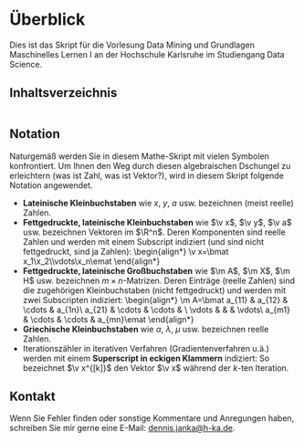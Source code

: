 # Überblick
Dies ist das Skript für die Vorlesung Data Mining und Grundlagen Maschinelles Lernen I an der Hochschule Karlsruhe im Studiengang Data Science. 

## Inhaltsverzeichnis
```{tableofcontents}
```

## Notation
Naturgemäß werden Sie in diesem Mathe-Skript mit vielen Symbolen konfrontiert. Um Ihnen den Weg durch diesen algebraischen Dschungel zu erleichtern (was ist Zahl, was ist Vektor?), wird in diesem Skript folgende Notation angewendet. 
- **Lateinische Kleinbuchstaben** wie $x$, $y$, $a$ usw. bezeichnen (meist reelle) Zahlen.
- **Fettgedruckte, lateinische Kleinbuchstaben** wie $\v x$, $\v y$, $\v a$ usw. bezeichnen Vektoren im $\R^n$. Deren Komponenten sind reelle Zahlen und werden mit einem Subscript indiziert (und sind nicht fettgedruckt, sind ja Zahlen):
  \begin{align*}
    \v x=\bmat x_1\\x_2\\\vdots\\x_n\emat
  \end{align*}
- **Fettgedruckte, lateinische Großbuchstaben** wie $\m A$, $\m X$, $\m H$ usw. bezeichnen $m\times n$-Matrizen. Deren Einträge (reelle Zahlen) sind die zugehörigen Kleinbuchstaben (nicht fettgedruckt) und werden mit zwei Subscripten indiziert:
  \begin{align*}
    \m A=\bmat a_{11} & a_{12} & \cdots & a_{1n}\\
                a_{21} & \cdots & \cdots & \\
                \vdots &  &      & \vdots\\
                a_{m1} & \cdots & \cdots & a_{mn}\emat
  \end{align*}
- **Griechische Kleinbuchstaben** wie $\alpha$, $\lambda$, $\mu$ usw. bezeichnen reelle Zahlen.
- Iterationszähler in iterativen Verfahren (Gradientenverfahren u.ä.) werden mit einem **Superscript in eckigen Klammern** indiziert: So bezeichnet $\v x^{[k]}$ den Vektor $\v x$ während der $k$-ten Iteration.

## Kontakt
Wenn Sie Fehler finden oder sonstige Kommentare und Anregungen haben, schreiben Sie mir gerne eine E-Mail: dennis.janka@h-ka.de.